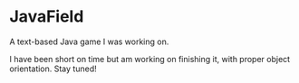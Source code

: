 # JavaField
A text-based Java game I was working on.

I have been short on time but am working on finishing it, with proper object orientation. 
Stay tuned!
